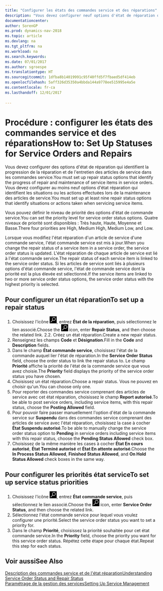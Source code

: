 ```yaml
---
title: "Configurer les états des commandes service et des réparations"
description: "Vous devez configurer neuf options d'état de réparation qui identifient la progression de la réparation et de l'entretien des articles de service dans les commandes service."
documentationcenter: 
author: SorenGP
ms.prod: dynamics-nav-2018
ms.topic: article
ms.devlang: na
ms.tgt_pltfrm: na
ms.workload: na
ms.search.keywords: 
ms.date: 07/01/2017
ms.author: sgroespe
ms.translationtype: HT
ms.sourcegitcommit: 1dfba8b14019991c95f40ffd5f7fbaed5df414eb
ms.openlocfilehash: 5aff326d35350a4bbda144a9778ee515995e4a5e
ms.contentlocale: fr-ca
ms.lasthandoff: 12/01/2017

---
```

# <a name="how-to-set-up-statuses-for-service-orders-and-repairs"></a><span data-ttu-id="546c3-103">Procédure : configurer les états des commandes service et des réparations</span><span class="sxs-lookup"><span data-stu-id="546c3-103">How to: Set Up Statuses for Service Orders and Repairs</span></span>
<span data-ttu-id="546c3-104">Vous devez configurer des options d'état de réparation qui identifient la progression de la réparation et de l'entretien des articles de service dans les commandes service.</span><span class="sxs-lookup"><span data-stu-id="546c3-104">You must set up repair status options that identify the progress of repair and maintenance of service items in service orders.</span></span> <span data-ttu-id="546c3-105">Vous devez configurer au moins neuf options d'état réparation qui identifient les situations ou les actions effectuées lors de la maintenance des articles de service.</span><span class="sxs-lookup"><span data-stu-id="546c3-105">You must set up at least nine repair status options that identify situations or actions taken when servicing service items.</span></span>  

<span data-ttu-id="546c3-106">Vous pouvez définir le niveau de priorité des options d'état de commande service.</span><span class="sxs-lookup"><span data-stu-id="546c3-106">You can set the priority level for service order status options.</span></span> <span data-ttu-id="546c3-107">Quatre niveaux de priorité sont disponibles : Très haute, Haute, Moyenne et Basse.</span><span class="sxs-lookup"><span data-stu-id="546c3-107">There four priorities are High, Medium High, Medium Low, and Low.</span></span>  
  
<span data-ttu-id="546c3-108">Lorsque vous modifiez l'état réparation d'un article de service d'une commande service, l'état commande service est mis à jour.</span><span class="sxs-lookup"><span data-stu-id="546c3-108">When you change the repair status of a service item in a service order, the service order status is updated.</span></span> <span data-ttu-id="546c3-109">L'état réparation de chaque article de service est lié à l'état commande service.</span><span class="sxs-lookup"><span data-stu-id="546c3-109">The repair status of each service item is linked to the service order status.</span></span> <span data-ttu-id="546c3-110">Si les articles de service sont liés à plusieurs options d'état commande service, l'état de commande service dont la priorité est la plus élevée est sélectionné.</span><span class="sxs-lookup"><span data-stu-id="546c3-110">If the service items are linked to two or more service order status options, the service order status with the highest priority is selected.</span></span>  

## <a name="to-set-up-a-repair-status"></a><span data-ttu-id="546c3-111">Pour configurer un état réparation</span><span class="sxs-lookup"><span data-stu-id="546c3-111">To set up a repair status</span></span>  
1. <span data-ttu-id="546c3-112">Choisissez l'icône ![Page ou rapport pour la recherche](media/ui-search/search_small.png "icône Page ou rapport pour la recherche"), entrez **État de la réparation**, puis sélectionnez le lien associé.</span><span class="sxs-lookup"><span data-stu-id="546c3-112">Choose the ![Search for Page or Report](media/ui-search/search_small.png "Search for Page or Report icon") icon, enter **Repair Status**, and then choose the related link.</span></span> <span data-ttu-id="546c3-113">2.</span><span class="sxs-lookup"><span data-stu-id="546c3-113">2.</span></span> <span data-ttu-id="546c3-114">Créez un état réparation.</span><span class="sxs-lookup"><span data-stu-id="546c3-114">Create a new repair status.</span></span>  
3. <span data-ttu-id="546c3-115">Renseignez les champs **Code** et **Désignation**.</span><span class="sxs-lookup"><span data-stu-id="546c3-115">Fill in the **Code** and **Description** fields.</span></span>  
4. <span data-ttu-id="546c3-116">Dans le champ **État commande service**, choisissez l'état de la commande auquel lier l'état de réparation.</span><span class="sxs-lookup"><span data-stu-id="546c3-116">In the **Service Order Status** field, choose the order status to link the repair status to.</span></span> <span data-ttu-id="546c3-117">Le champ **Priorité** affiche la priorité de l'état de la commande service que vous avez choisie.</span><span class="sxs-lookup"><span data-stu-id="546c3-117">The **Priority** field displays the priority of the service order status you have chosen.</span></span>  
5. <span data-ttu-id="546c3-118">Choisissez un état réparation.</span><span class="sxs-lookup"><span data-stu-id="546c3-118">Choose a repair status.</span></span> <span data-ttu-id="546c3-119">Vous ne pouvez en choisir qu'un.</span><span class="sxs-lookup"><span data-stu-id="546c3-119">You can choose only one.</span></span>  
6. <span data-ttu-id="546c3-120">Pour reporter des commandes service comprenant des articles de service avec cet état réparation, choisissez le champ **Report autorisé**.</span><span class="sxs-lookup"><span data-stu-id="546c3-120">To be able to post service orders, including service items, with this repair status, choose the **Posting Allowed** field.</span></span>  
7. <span data-ttu-id="546c3-121">Pour pouvoir faire passer manuellement l'option d'état de la commande service sur **Suspendu** dans des commandes service comprenant des articles de service avec l'état réparation, choisissez la case à cocher **État Suspendu autorisé**.</span><span class="sxs-lookup"><span data-stu-id="546c3-121">To be able to manually change the service order status option to **Pending** in service orders including service items with this repair status, choose the **Pending Status Allowed** check box.</span></span>  
8. <span data-ttu-id="546c3-122">Choisissez de la même manière les cases à cocher **État En cours autorisé**, **État Terminé autorisé** et **État En attente autorisé**.</span><span class="sxs-lookup"><span data-stu-id="546c3-122">Choose the **In Process Status Allowed**, **Finished Status Allowed**, and **On Hold Status Allowed** check boxes in the same way.</span></span>
  
## <a name="to-set-up-service-status-priorities"></a><span data-ttu-id="546c3-123">Pour configurer les priorités état service</span><span class="sxs-lookup"><span data-stu-id="546c3-123">To set up service status priorities</span></span>  
1. <span data-ttu-id="546c3-124">Choisissez l'icône ![Page ou rapport pour la recherche](media/ui-search/search_small.png "icône Page ou rapport pour la recherche"), entrez **État commande service**, puis sélectionnez le lien associé.</span><span class="sxs-lookup"><span data-stu-id="546c3-124">Choose the ![Search for Page or Report](media/ui-search/search_small.png "Search for Page or Report icon") icon, enter **Service Order Status**, and then choose the related link.</span></span>  
2. <span data-ttu-id="546c3-125">Sélectionnez l'état commande service pour lequel vous voulez configurer une priorité.</span><span class="sxs-lookup"><span data-stu-id="546c3-125">Select the service order status you want to set a priority for.</span></span>  
3. <span data-ttu-id="546c3-126">Dans le champ **Priorité**, choisissez la priorité souhaitée pour cet état commande service.</span><span class="sxs-lookup"><span data-stu-id="546c3-126">In the **Priority** field, choose the priority you want for this service order status.</span></span> <span data-ttu-id="546c3-127">Répétez cette étape pour chaque état.</span><span class="sxs-lookup"><span data-stu-id="546c3-127">Repeat this step for each status.</span></span>  
  
## <a name="see-also"></a><span data-ttu-id="546c3-128">Voir aussi</span><span class="sxs-lookup"><span data-stu-id="546c3-128">See Also</span></span>  
[<span data-ttu-id="546c3-129">Description des commandes service et de l'état réparation</span><span class="sxs-lookup"><span data-stu-id="546c3-129">Understanding Service Order Status and Repair Status</span></span>]()  
[<span data-ttu-id="546c3-130">Paramétrage de la gestion des services</span><span class="sxs-lookup"><span data-stu-id="546c3-130">Setting Up Service Management</span></span>](service-setup-service.md)  


